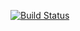 [![Build Status](https://travis-ci.org/Beenv12/lab05.svg?branch=master)](https://travis-ci.org/Beenv12/lab06)
